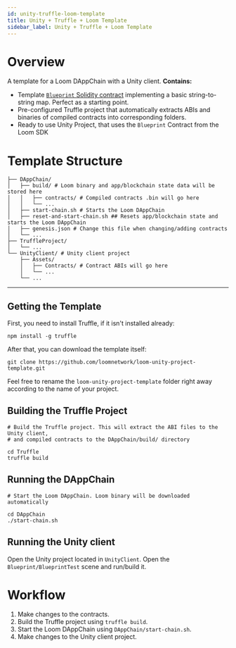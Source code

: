 ```yaml
---
id: unity-truffle-loom-template
title: Unity + Truffle + Loom Template
sidebar_label: Unity + Truffle + Loom Template
---
```

# Overview

A template for a Loom DAppChain with a Unity client. **Contains:**

- Template [`Blueprint` Solidity contract](https://github.com/loomnetwork/loom-unity-project-template/blob/master/TruffleProject/contracts/Blueprint.sol) implementing a basic string-to-string map. Perfect as a starting point.
- Pre-configured Truffle project that automatically extracts ABIs and binaries of compiled contracts into corresponding folders.
- Ready to use Unity Project, that uses the `Blueprint` Contract from the Loom SDK

# Template Structure

```shell
├── DAppChain/
│   ├── build/ # Loom binary and app/blockchain state data will be stored here
│   │   ├── contracts/ # Compiled contracts .bin will go here
│   │   └── ...
│   ├── start-chain.sh # Starts the Loom DAppChain
│   ├── reset-and-start-chain.sh ## Resets app/blockchain state and starts the Loom DAppChain
│   ├── genesis.json # Change this file when changing/adding contracts
│   └── ...
├── TruffleProject/
│   └── ...
└── UnityClient/ # Unity client project
    ├── Assets/
    │   ├── Contracts/ # Contract ABIs will go here
    │   └── ...
    └── ...
```

* * *

## Getting the Template

First, you need to install Truffle, if it isn't installed already:

```shell
npm install -g truffle
```

After that, you can download the template itself:

```shell
git clone https://github.com/loomnetwork/loom-unity-project-template.git
```

Feel free to rename the `loom-unity-project-template` folder right away according to the name of your project.

## Building the Truffle Project

```shell
# Build the Truffle project. This will extract the ABI files to the Unity client,
# and compiled contracts to the DAppChain/build/ directory

cd Truffle
truffle build
```

## Running the DAppChain

```shell
# Start the Loom DAppChain. Loom binary will be downloaded automatically

cd DAppChain
./start-chain.sh
```

## Running the Unity client

Open the Unity project located in `UnityClient`. Open the `Blueprint/BlueprintTest` scene and run/build it.

# Workflow

1. Make changes to the contracts.
2. Build the Truffle project using `truffle build`.
3. Start the Loom DAppChain using `DAppChain/start-chain.sh`.
4. Make changes to the Unity client project.